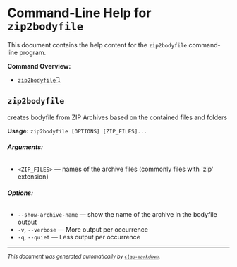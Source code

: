 # Command-Line Help for `zip2bodyfile`

This document contains the help content for the `zip2bodyfile` command-line program.

**Command Overview:**

* [`zip2bodyfile`↴](#zip2bodyfile)

## `zip2bodyfile`

creates bodyfile from ZIP Archives based on the contained files and folders

**Usage:** `zip2bodyfile [OPTIONS] [ZIP_FILES]...`

###### **Arguments:**

* `<ZIP_FILES>` — names of the archive files (commonly files with 'zip' extension)

###### **Options:**

* `--show-archive-name` — show the name of the archive in the bodyfile output
* `-v`, `--verbose` — More output per occurrence
* `-q`, `--quiet` — Less output per occurrence



<hr/>

<small><i>
    This document was generated automatically by
    <a href="https://crates.io/crates/clap-markdown"><code>clap-markdown</code></a>.
</i></small>

